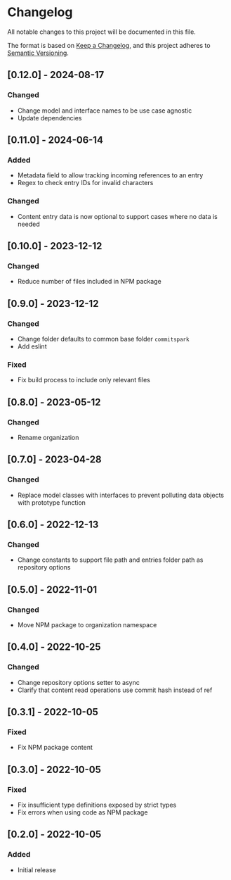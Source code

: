 # Changelog
All notable changes to this project will be documented in this file.

The format is based on [Keep a Changelog](https://keepachangelog.com/en/1.0.0/),
and this project adheres to [Semantic Versioning](https://semver.org/spec/v2.0.0.html).

## [0.12.0] - 2024-08-17
### Changed
- Change model and interface names to be use case agnostic
- Update dependencies

## [0.11.0] - 2024-06-14
### Added
- Metadata field to allow tracking incoming references to an entry
- Regex to check entry IDs for invalid characters

### Changed
- Content entry data is now optional to support cases where no data is needed

## [0.10.0] - 2023-12-12
### Changed
- Reduce number of files included in NPM package

## [0.9.0] - 2023-12-12
### Changed
- Change folder defaults to common base folder `commitspark`
- Add eslint

### Fixed
- Fix build process to include only relevant files

## [0.8.0] - 2023-05-12
### Changed
- Rename organization

## [0.7.0] - 2023-04-28
### Changed
- Replace model classes with interfaces to prevent polluting data objects with prototype function

## [0.6.0] - 2022-12-13
### Changed
- Change constants to support file path and entries folder path as repository options

## [0.5.0] - 2022-11-01
### Changed
- Move NPM package to organization namespace

## [0.4.0] - 2022-10-25
### Changed
- Change repository options setter to async
- Clarify that content read operations use commit hash instead of ref

## [0.3.1] - 2022-10-05
### Fixed
- Fix NPM package content

## [0.3.0] - 2022-10-05
### Fixed
- Fix insufficient type definitions exposed by strict types
- Fix errors when using code as NPM package

## [0.2.0] - 2022-10-05

### Added
- Initial release
